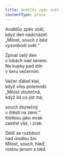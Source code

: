 ```yaml
---
title: Andělův zpěv zněl
contentType: prose
---
```


<section>

Andělův zpěv zněl,  
když den nadcházel:  
„Milost, soucit z běd  
vysvobodí svět.“

Zpíval celý den  
v lukách nad senem.  
Na kupky pad stín  
v šeru večerním.

Večer ďábel klel,  
když vřes potemněl:  
„Milost zbytečná,  
když lid co jíst má,

soucit zbytečný  
v štěstí na zemi.“  
Kletbou jako mrak  
zastřel vše, i zrak.

Déšť se rozběsní  
nad úrodou žní.  
Milost, soucit, hleď,  
rostou jenom z běd.

</section>
